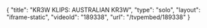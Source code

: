 {
    "title": "KR3W KLIPS: AUSTRALIAN KR3W",
    "type": "solo",
    "layout": "iframe-static",
    "videoId": "189338",
    "url": "\/tvpembed\/189338"
}